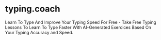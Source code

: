 # typing.coach
Learn To Type And Improve Your Typing Speed For Free -  Take Free Typing Lessons To Learn To Type Faster With AI-Generated Exercices Based On Your Typing Accuracy and Speed.
